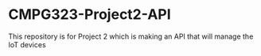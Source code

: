 # CMPG323-Project2-API
This repository is for Project 2 which is making an API that will manage the IoT devices
